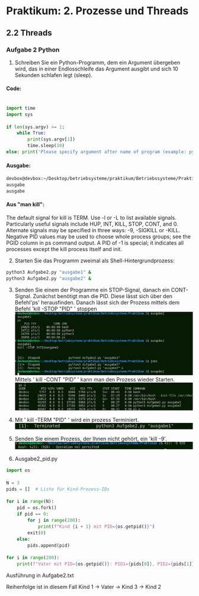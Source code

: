# Praktikum: 2. Prozesse und Threads

## 2.2 Threads

### Aufgabe 2 Python

1. Schreiben Sie ein Python-Programm, dem ein Argument übergeben wird, das in einer Endlosschleife das Argument ausgibt und sich 10 Sekunden schlafen legt (sleep).

#### Code:

```python

import time
import sys

if len(sys.argv) >= 1:
	while True:
		print(sys.argv[1])
		time.sleep(10)
else: print('Please specify argument after name of program (example: python3 Aufgabe2.py "your argument here ")')

```

#### Ausgabe:

```sh
devbox@devbox:~/Desktop/betriebsysteme/praktikum/Betriebssysteme/Praktikum 2$ python3 Aufgabe2.py "ausgabe"
ausgabe
ausgabe
```

#### Aus "man kill":

The default signal for kill is TERM. Use -l or -L to list available signals. Particularly useful signals include HUP, INT, KILL, STOP, CONT, and 0. Alternate signals may be specified in three ways: -9, -SIGKILL or -KILL. Negative PID values may be used to choose whole process groups; see the PGID column in ps command output. A PID of -1 is special; it indicates all processes except the kill process itself and init.

2.  Starten Sie das Programm zweimal als Shell-Hintergrundprozess:

```sh
python3 Aufgabe2.py "ausgabe1" &
python3 Aufgabe2.py "ausgabe2" &
```

3.  Senden Sie einem der Programme ein STOP-Signal, danach ein CONT-Signal.
    Zunächst benötigt man die PID. Diese lässt sich über den Befehl'ps' herausfinden.
    Danach lässt sich der Prozess mittels dem Befehl 'kill -STOP "PID" ' stoppen
    ![](<images/Screenshot 2024-04-10 161228.png>)
    Mittels ' kill -CONT "PID" ' kann man den Prozess wieder Starten.
    ![](<images/Screenshot 2024-04-12 083230.png>)

4.  Mit ' kill -TERM "PID" ' wird ein prozess Terminiert.![](<images/Screenshot 2024-04-12 083532.png>)

5.  Senden Sie einem Prozess, der Ihnen nicht gehört, ein 'kill -9'.
    ![](<images/Screenshot 2024-04-12 084541.png>)
6.  Ausgabe2_pid.py

```python
import os

N = 3
pids = []  # Liste für Kind-Prozess-IDs

for i in range(N):
    pid = os.fork()
    if pid == 0:
        for j in range(200):
            print(f"Kind {i + 1} mit PID={os.getpid()}")
        exit(0)
    else:
        pids.append(pid)

for i in range(200):
    print(f"Vater mit PID={os.getpid()}: PID1={pids[0]}, PID2={pids[1]}, PID3={pids[2]}")

```

Ausführung in Aufgabe2.txt

Reihenfolge ist in diesem Fall Kind 1 -> Vater -> Kind 3 -> Kind 2
